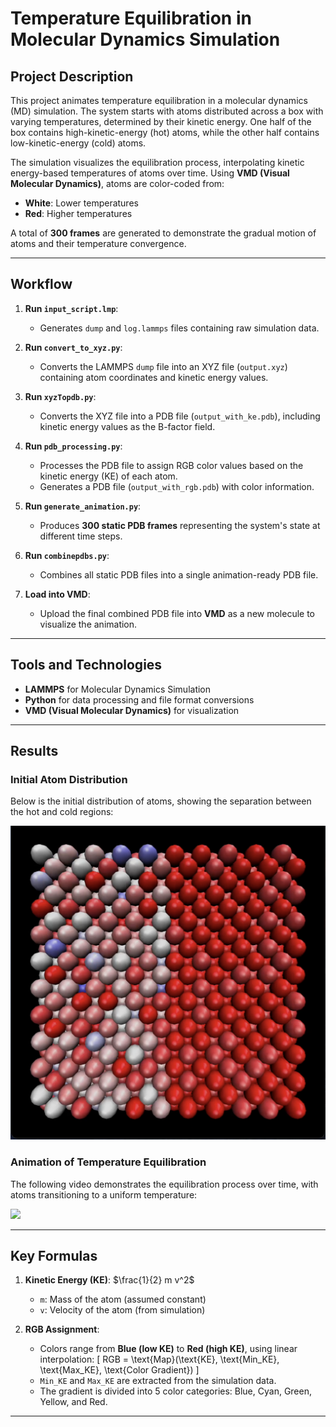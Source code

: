 # Temperature Equilibration in Molecular Dynamics Simulation

## Project Description

This project animates temperature equilibration in a molecular dynamics (MD) simulation. The system starts with atoms distributed across a box with varying temperatures, determined by their kinetic energy. One half of the box contains high-kinetic-energy (hot) atoms, while the other half contains low-kinetic-energy (cold) atoms. 

The simulation visualizes the equilibration process, interpolating kinetic energy-based temperatures of atoms over time. Using **VMD (Visual Molecular Dynamics)**, atoms are color-coded from:
- **White**: Lower temperatures
- **Red**: Higher temperatures

A total of **300 frames** are generated to demonstrate the gradual motion of atoms and their temperature convergence.

---

## Workflow

1. **Run `input_script.lmp`**:
   - Generates `dump` and `log.lammps` files containing raw simulation data.

2. **Run `convert_to_xyz.py`**:
   - Converts the LAMMPS `dump` file into an XYZ file (`output.xyz`) containing atom coordinates and kinetic energy values.

3. **Run `xyzTopdb.py`**:
   - Converts the XYZ file into a PDB file (`output_with_ke.pdb`), including kinetic energy values as the B-factor field.

4. **Run `pdb_processing.py`**:
   - Processes the PDB file to assign RGB color values based on the kinetic energy (KE) of each atom.
   - Generates a PDB file (`output_with_rgb.pdb`) with color information.

5. **Run `generate_animation.py`**:
   - Produces **300 static PDB frames** representing the system's state at different time steps.

6. **Run `combinepdbs.py`**:
   - Combines all static PDB files into a single animation-ready PDB file.

7. **Load into VMD**:
   - Upload the final combined PDB file into **VMD** as a new molecule to visualize the animation.

---

## Tools and Technologies

- **LAMMPS** for Molecular Dynamics Simulation
- **Python** for data processing and file format conversions
- **VMD (Visual Molecular Dynamics)** for visualization

---

## Results

### Initial Atom Distribution
Below is the initial distribution of atoms, showing the separation between the hot and cold regions:

![Initial Distribution of Atoms](media/inititalatoms.png)


### Animation of Temperature Equilibration
The following video demonstrates the equilibration process over time, with atoms transitioning to a uniform temperature:

![](screenrecord.gif)


---

## Key Formulas

1. **Kinetic Energy (KE)**: $\frac{1}{2} m v^2$

   - `m`: Mass of the atom (assumed constant)
   - `v`: Velocity of the atom (from simulation)

2. **RGB Assignment**:
   - Colors range from **Blue (low KE)** to **Red (high KE)**, using linear interpolation:
   \[
   RGB = \text{Map}(\text{KE}, \text{Min\_KE}, \text{Max\_KE}, \text{Color Gradient})
   \]
   - `Min_KE` and `Max_KE` are extracted from the simulation data.
   - The gradient is divided into 5 color categories: Blue, Cyan, Green, Yellow, and Red.

---

